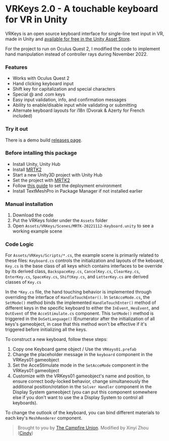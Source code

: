 # VRKeys 2.0 - A touchable keyboard for VR in Unity

VRKeys is an open source keyboard interface for single-line text input in VR, made in Unity and [available for free in the Unity Asset Store](https://assetstore.unity.com/packages/tools/input-management/vrkeys-99222).

For the project to run on Oculus Quest 2, I modified the code to implement hand manipulation instead of controller rays during November 2022. 

### Features

* Works with Oculus Quest 2
* Hand clicking keyboard input
* Shift key for capitalization and special characters
* Special @ and .com keys
* Easy input validation, info, and confirmation messages
* Ability to enable/disable input while validating or submitting
* Alternate keyboard layouts for i18n (Dvorak & Azerty for French included)

### Try it out

There is a demo build [releases page](https://github.com/campfireunion/VRKeys/releases).

### Before intalling this package
* Install Unity, Unity Hub
* Install [MRTK2](https://www.microsoft.com/en-us/download/details.aspx?id=102778)
* Start a new Unity3D project with Unity Hub
* Set the project with [MRTK2](https://learn.microsoft.com/zh-cn/training/modules/learn-mrtk-tutorials/1-1-introduction)
* Follow [this guide](https://learn.microsoft.com/zh-cn/windows/mixed-reality/mrtk-unity/mrtk2/supported-devices/oculus-quest-mrtk?view=mrtkunity-2022-05) to set the deployment environment
* Install TextMeshPro in Package Manager if not installed earlier

### Manual installation

1. Download the code
2. Put the VRKeys folder under the `Assets` folder
3. Open `Assets/VRKeys/Scenes/MRTK-20221112-Keyboard.unity` to see a working example scene


### Code Logic

For `Assets/VRKeys/Scripts/*.cs`, the example scene is primarily related to these files:
`Keyboard.cs` controls the initialization and layouts of the keboard,
`Key.cs` is the base class of all keys which contains interfaces to be override by its derived class,
`BackspaceKey.cs`, `CancelKey.cs`, `ClearKey.cs`, `EnterKey.cs`, `SpaceKey.cs`, `ShiftKey.cs`, and `LetterKey.cs` are derived classes of `Key.cs`

In the `*Key.cs` file, the hand touching behavior is implemented through overriding the interface of `HandleTouchEnter()`. In `SetAcceMode.cs`, the `SetMode()` method binds the implemented `HandleTouchEnter()` method of different keys in the specific keyboard to either the `InEvent`, `HesEvent`, and `OutEvent` of the `AcceStimulate.cs` component. This `SetMode()` method is triggered in the `DoSetLanguage()` IEnumerator after the initialization of all keys's gameobject, in case that this method won't be effective if it's triggered before initializing all the keys.

To construct a new keyboard, follow these steps:
1. Copy one Keyboard game object / Use the `VRKeys01.prefab`
2. Change the placeholder message in the `keyboard` component in the VRKeys01 gameobject
3. Set the AcceStimulate mode in the `SetAcceMode` component in the VRKeys01 gameobject
4. Customize with the VRKeys01 gameobject's name and position, to ensure correct body-locked behavior, change simultaneously the additional position/rotation in the `Solver Handler` component in the Display System gameobject (you can put this component somewhere else if you don't want to use the a Display System to control all keyboards).

To change the outlook of the keyboard, you can bind different materials to each key's `MeshRenderer` component.

> Brought to you by [The Campfire Union](https://www.campfireunion.com/).
> Modified by Xinyi Zhou ([Cindy](https://github.com/CindyChow123))
